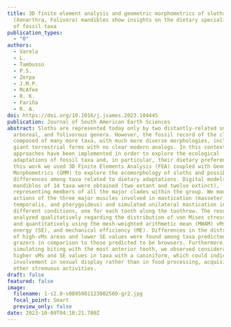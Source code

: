 ```yaml
---
title: 3D finite element analysis and geometric morphometrics of sloths
  (Xenarthra, Folivora) mandibles show insights on the dietary specializations
  of fossil taxa
publication_types:
  - "0"
authors:
  - Varela
  - L.
  - Tambusso
  - P.S.
  - Zerpa
  - J.M.P.
  - McAfee
  - R. K.
  - Fariña
  - R. A.
doi: https://doi.org/10.1016/j.jsames.2023.104445
publication: Journal of South American Earth Sciences
abstract: Sloths are represented today only by two distantly-related small,
  arboreal, and folivorous genera. However, the fossil record of the clade is
  composed of many more taxa, with much more diverse morphologies, including
  giant terrestrial forms with no clear modern analogs. In this context, several
  approaches have been implemented in order to explore the ecological
  adaptations of fossil taxa and, in particular, their dietary preferences. In
  this work we used 3D Finite Elements Analysis (FEA) coupled with Geometric
  Morphometrics (GMM) to explore the ecomorphology of sloths and possible
  differences among taxa related to dietary adaptations. Digital models of the
  mandibles of 14 taxa were obtained (two extant and twelve extinct),
  representing members of all the major clades within the group. We modeled the
  actions of the three major muscles involved in mastication (masseter,
  temporalis, and pterygoideus) and simulated unilateral mastication in four
  different conditions, one for each tooth along the toothrow. The results were
  analyzed qualitatively regarding the distribution of von Mises stress (vMs)
  and quantitatively using the mesh-weighted arithmetic mean (MWAM) vMs, strain
  energy (SE), and mechanical efficiency (ME). Differences in the distribution
  of high-vMs areas and lower SE values were found among taxa predicted to be
  grazers in comparison to those predicted to be browsers. Furthermore, when
  simulating biting with the most anterior tooth, we observed considerably
  higher vMs and SE values in taxa with a caniniform, which could indicate its
  involvement in sexual display rather than in food processing, acquisition, or
  other strenuous activities.
draft: false
featured: false
image:
  filename: 1-s2.0-s0895981123002560-gr2.jpg
  focal_point: Smart
  preview_only: false
date: 2023-10-09T04:10:21.780Z
---
```

